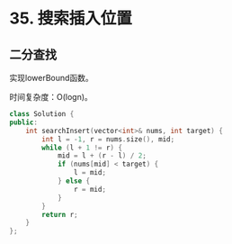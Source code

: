 # 35. 搜索插入位置

## 二分查找

实现lowerBound函数。

时间复杂度：O(logn)。

```cpp
class Solution {
public:
    int searchInsert(vector<int>& nums, int target) {
        int l = -1, r = nums.size(), mid;
        while (l + 1 != r) {
            mid = l + (r - l) / 2;
            if (nums[mid] < target) {
                l = mid;
            } else {
                r = mid;
            }
        }
        return r;
    }
};
```